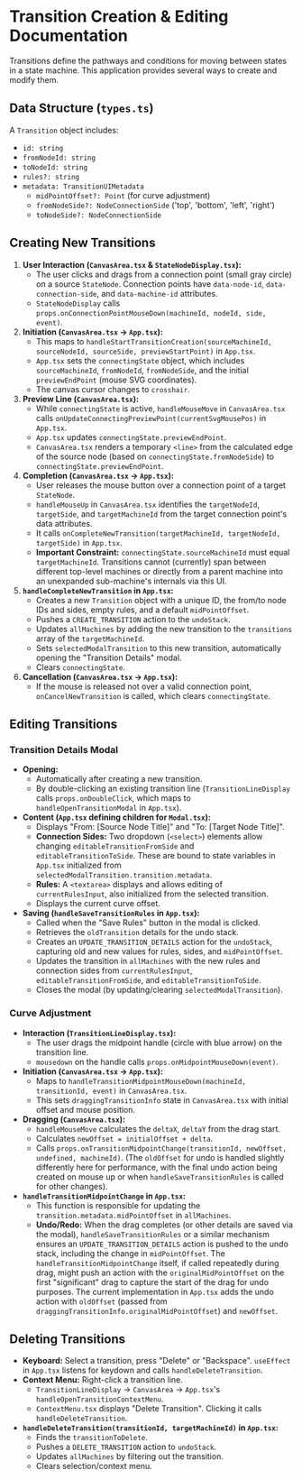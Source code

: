 
# Transition Creation & Editing Documentation

Transitions define the pathways and conditions for moving between states in a state machine. This application provides several ways to create and modify them.

## Data Structure (`types.ts`)

A `Transition` object includes:
*   `id: string`
*   `fromNodeId: string`
*   `toNodeId: string`
*   `rules?: string`
*   `metadata: TransitionUIMetadata`
    *   `midPointOffset?: Point` (for curve adjustment)
    *   `fromNodeSide?: NodeConnectionSide` ('top', 'bottom', 'left', 'right')
    *   `toNodeSide?: NodeConnectionSide`

## Creating New Transitions

1.  **User Interaction (`CanvasArea.tsx` & `StateNodeDisplay.tsx`):**
    *   The user clicks and drags from a connection point (small gray circle) on a source `StateNode`. Connection points have `data-node-id`, `data-connection-side`, and `data-machine-id` attributes.
    *   `StateNodeDisplay` calls `props.onConnectionPointMouseDown(machineId, nodeId, side, event)`.
2.  **Initiation (`CanvasArea.tsx` -> `App.tsx`):**
    *   This maps to `handleStartTransitionCreation(sourceMachineId, sourceNodeId, sourceSide, previewStartPoint)` in `App.tsx`.
    *   `App.tsx` sets the `connectingState` object, which includes `sourceMachineId`, `fromNodeId`, `fromNodeSide`, and the initial `previewEndPoint` (mouse SVG coordinates).
    *   The canvas cursor changes to `crosshair`.
3.  **Preview Line (`CanvasArea.tsx`):**
    *   While `connectingState` is active, `handleMouseMove` in `CanvasArea.tsx` calls `onUpdateConnectingPreviewPoint(currentSvgMousePos)` in `App.tsx`.
    *   `App.tsx` updates `connectingState.previewEndPoint`.
    *   `CanvasArea.tsx` renders a temporary `<line>` from the calculated edge of the source node (based on `connectingState.fromNodeSide`) to `connectingState.previewEndPoint`.
4.  **Completion (`CanvasArea.tsx` -> `App.tsx`):**
    *   User releases the mouse button over a connection point of a target `StateNode`.
    *   `handleMouseUp` in `CanvasArea.tsx` identifies the `targetNodeId`, `targetSide`, and `targetMachineId` from the target connection point's data attributes.
    *   It calls `onCompleteNewTransition(targetMachineId, targetNodeId, targetSide)` in `App.tsx`.
    *   **Important Constraint:** `connectingState.sourceMachineId` must equal `targetMachineId`. Transitions cannot (currently) span between different top-level machines or directly from a parent machine into an unexpanded sub-machine's internals via this UI.
5.  **`handleCompleteNewTransition` in `App.tsx`:**
    *   Creates a new `Transition` object with a unique ID, the from/to node IDs and sides, empty rules, and a default `midPointOffset`.
    *   Pushes a `CREATE_TRANSITION` action to the `undoStack`.
    *   Updates `allMachines` by adding the new transition to the `transitions` array of the `targetMachineId`.
    *   Sets `selectedModalTransition` to this new transition, automatically opening the "Transition Details" modal.
    *   Clears `connectingState`.
6.  **Cancellation (`CanvasArea.tsx` -> `App.tsx`):**
    *   If the mouse is released not over a valid connection point, `onCancelNewTransition` is called, which clears `connectingState`.

## Editing Transitions

### Transition Details Modal

*   **Opening:**
    *   Automatically after creating a new transition.
    *   By double-clicking an existing transition line (`TransitionLineDisplay` calls `props.onDoubleClick`, which maps to `handleOpenTransitionModal` in `App.tsx`).
*   **Content (`App.tsx` defining children for `Modal.tsx`):**
    *   Displays "From: [Source Node Title]" and "To: [Target Node Title]".
    *   **Connection Sides:** Two dropdown (`<select>`) elements allow changing `editableTransitionFromSide` and `editableTransitionToSide`. These are bound to state variables in `App.tsx` initialized from `selectedModalTransition.transition.metadata`.
    *   **Rules:** A `<textarea>` displays and allows editing of `currentRulesInput`, also initialized from the selected transition.
    *   Displays the current curve offset.
*   **Saving (`handleSaveTransitionRules` in `App.tsx`):**
    *   Called when the "Save Rules" button in the modal is clicked.
    *   Retrieves the `oldTransition` details for the undo stack.
    *   Creates an `UPDATE_TRANSITION_DETAILS` action for the `undoStack`, capturing old and new values for rules, sides, and `midPointOffset`.
    *   Updates the transition in `allMachines` with the new rules and connection sides from `currentRulesInput`, `editableTransitionFromSide`, and `editableTransitionToSide`.
    *   Closes the modal (by updating/clearing `selectedModalTransition`).

### Curve Adjustment

*   **Interaction (`TransitionLineDisplay.tsx`):**
    *   The user drags the midpoint handle (circle with blue arrow) on the transition line.
    *   `mousedown` on the handle calls `props.onMidpointMouseDown(event)`.
*   **Initiation (`CanvasArea.tsx` -> `App.tsx`):**
    *   Maps to `handleTransitionMidpointMouseDown(machineId, transitionId, event)` in `CanvasArea.tsx`.
    *   This sets `draggingTransitionInfo` state in `CanvasArea.tsx` with initial offset and mouse position.
*   **Dragging (`CanvasArea.tsx`):**
    *   `handleMouseMove` calculates the `deltaX`, `deltaY` from the drag start.
    *   Calculates `newOffset = initialOffset + delta`.
    *   Calls `props.onTransitionMidpointChange(transitionId, newOffset, undefined, machineId)`. (The `oldOffset` for undo is handled slightly differently here for performance, with the final undo action being created on mouse up or when `handleSaveTransitionRules` is called for other changes).
*   **`handleTransitionMidpointChange` in `App.tsx`:**
    *   This function is responsible for updating the `transition.metadata.midPointOffset` in `allMachines`.
    *   **Undo/Redo:** When the drag completes (or other details are saved via the modal), `handleSaveTransitionRules` or a similar mechanism ensures an `UPDATE_TRANSITION_DETAILS` action is pushed to the undo stack, including the change in `midPointOffset`. The `handleTransitionMidpointChange` itself, if called repeatedly during drag, might push an action with the `originalMidPointOffset` on the first "significant" drag to capture the start of the drag for undo purposes. The current implementation in `App.tsx` adds the undo action with `oldOffset` (passed from `draggingTransitionInfo.originalMidPointOffset`) and `newOffset`.

## Deleting Transitions

*   **Keyboard:** Select a transition, press "Delete" or "Backspace". `useEffect` in `App.tsx` listens for keydown and calls `handleDeleteTransition`.
*   **Context Menu:** Right-click a transition line.
    *   `TransitionLineDisplay` -> `CanvasArea` -> `App.tsx`'s `handleOpenTransitionContextMenu`.
    *   `ContextMenu.tsx` displays "Delete Transition". Clicking it calls `handleDeleteTransition`.
*   **`handleDeleteTransition(transitionId, targetMachineId)` in `App.tsx`:**
    *   Finds the `transitionToDelete`.
    *   Pushes a `DELETE_TRANSITION` action to `undoStack`.
    *   Updates `allMachines` by filtering out the transition.
    *   Clears selection/context menu.

